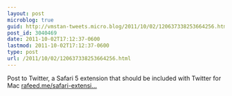 ```yaml
---
layout: post
microblog: true
guid: http://vmstan-tweets.micro.blog/2011/10/02/120637338253664256.html
post_id: 3040469
date: 2011-10-02T17:12:37-0600
lastmod: 2011-10-02T17:12:37-0600
type: post
url: /2011/10/02/120637338253664256.html
---
```

Post to Twitter, a Safari 5 extension that should be included with Twitter for Mac <a href="http://rafeed.me/safari-extensions/post-to-twitter/">rafeed.me/safari-extensi…</a>

